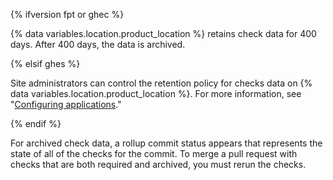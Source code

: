{% ifversion fpt or ghec %}

{% data variables.location.product_location %} retains check data for 400 days. After 400 days, the data is archived.

{% elsif ghes %}

Site administrators can control the retention policy for checks data on {% data variables.location.product_location %}. For more information, see "[Configuring applications](/admin/configuration/configuring-your-enterprise/configuring-applications#enabling-retention-policy-for-checks)."

{% endif %}

For archived check data, a rollup commit status appears that represents the state of all of the checks for the commit. To merge a pull request with checks that are both required and archived, you must rerun the checks.
